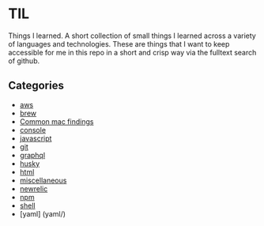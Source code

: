 # TIL

Things I learned. A short collection of small things I learned across a variety of languages and technologies. These are things that I want to keep accessible for me in this repo in a short and crisp way via the fulltext search of github.

## Categories

- [aws](aws/)
- [brew](brew/)
- [Common mac findings](mac/)
- [console](console/)
- [javascript](javascript/)
- [git](git/)
- [graphql](graphql/)
- [husky](husky/)
- [html](html/)
- [miscellaneous](miscellaneous/)
- [newrelic](newrelic/)
- [npm](npm/)
- [shell](shell/)
- [yaml] (yaml/)
